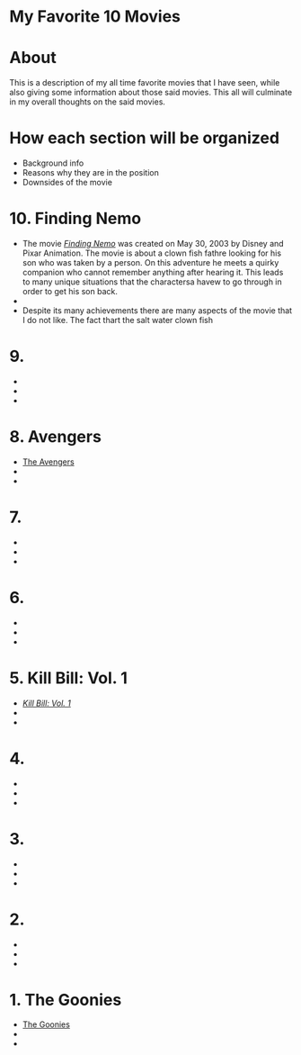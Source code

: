 # My Favorite 10 Movies 

# About
This is a description of my all time favorite movies that I have seen, while also giving some information about those said movies. This all will culminate in my overall thoughts on the said movies. 
# How each section will be organized  
- Background info
- Reasons why they are in the position
- Downsides of the movie
# 10. Finding Nemo
- The movie [*Finding Nemo*](https://www.imdb.com/title/tt0266543/) was created on May 30, 2003 by Disney and Pixar Animation. The movie is about a clown fish fathre looking for his son who was taken by a person. On this adventure he meets a quirky companion who cannot remember anything after hearing it. This leads to many unique situations that the charactersa havew to go through in order to get his son back.
- 
- Despite its many achievements there are many aspects of the movie that I do not like. The fact thart the salt water clown fish 
# 9.  
- 
- 
- 
# 8. Avengers
- [The Avengers](https://www.imdb.com/title/tt0848228/)
- 
- 
# 7.  
- 
- 
- 
# 6.  
- 
- 
- 
# 5. Kill Bill: Vol. 1
- [*Kill Bill: Vol. 1*](https://www.imdb.com/title/tt0266697/)
- 
- 
# 4. 
- 
- 
- 
# 3. 
- 
- 
- 
# 2.  
- 
- 
- 
# 1. The Goonies
- [The Goonies](https://www.imdb.com/title/tt0089218/)
- 
- 
